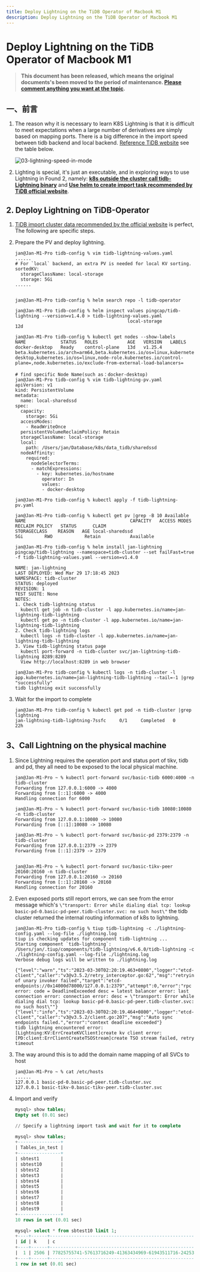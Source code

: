 ```yaml
---
title: Deploy Lightning on the TiDB Operator of Macbook M1
description: Deploy Lightning on the TiDB Operator of Macbook M1
---
```


# Deploy Lightning on the TiDB Operator of Macbook M1

> **This document has been released, which means the original documents's been moved to the period of maintenance. [Please comment anything you want at the topic](http://forum.dbnest.net/t/topic/34).**

## 一、前言

1. The reason why it is necessary to learn K8S Lightning is that it is difficult to meet expectations when a large number of derivatives are simply based on mapping ports. There is a big difference in the import speed between tidb backend and local backend. [Reference TiDB website](https://docs.pingcap.com/tidb/v4.0/tidb-lightning-backends) see the table below.

    ![03-lightning-speed-in-mode](../../../../../images/tidb/08TiDB-Cloud-K8S/8-1TiDB-Deployment/03-lightning-speed-in-mode.jpeg)

2. Lighting is special, it's just an executable, and in exploring ways to use Lightning in Found 2, namely: **[k8s outside the cluster call tidb-Lightning binary](#3call-lightning-on-the-physical-machine)** and **[Use helm to create import task recommended by TiDB official website](#2-deploy-lightning-on-tidb-operator)**.

## 2. Deploy Lightning on TiDB-Operator

1. [TiDB import cluster data recommended by the official website](https://docs.pingcap.com/zh/tidb-in-kubernetes/stable/restore-data-using-tidb-lightning) is perfect, The following are specific steps.
2. Prepare the PV and deploy lightning.

    ```shell
    jan@Jan-M1-Pro tidb-config % vim tidb-lightning-values.yaml
    ......
    # For `local` backend, an extra PV is needed for local KV sorting.
    sortedKV:
      storageClassName: local-storage
      storage: 5Gi
    ......


    jan@Jan-M1-Pro tidb-config % helm search repo -l tidb-operator

    jan@Jan-M1-Pro tidb-config % helm inspect values pingcap/tidb-lightning --version=v1.4.0 > tidb-lightning-values.yaml
                                              local-storage            12d

    jan@Jan-M1-Pro tidb-config % kubectl get nodes --show-labels
    NAME             STATUS   ROLES           AGE   VERSION   LABELS
    docker-desktop   Ready    control-plane   13d   v1.25.4   beta.kubernetes.io/arch=arm64,beta.kubernetes.io/os=linux,kubernetes.io/arch=arm64,kubernetes.io/hostname=docker-desktop,kubernetes.io/os=linux,node-role.kubernetes.io/control-plane=,node.kubernetes.io/exclude-from-external-load-balancers=

    # find specific Node Name(such as：docker-desktop)
    jan@Jan-M1-Pro tidb-config % vim tidb-lightning-pv.yaml
    apiVersion: v1
    kind: PersistentVolume
    metadata:
      name: local-sharedssd
    spec:
      capacity:
        storage: 5Gi
      accessModes:
        - ReadWriteOnce
      persistentVolumeReclaimPolicy: Retain
      storageClassName: local-storage
      local:
        path: /Users/jan/Database/k8s/data_tidb/sharedssd
      nodeAffinity:
        required:
          nodeSelectorTerms:
          - matchExpressions:
            - key: kubernetes.io/hostname
              operator: In
              values:
              - docker-desktop

    jan@Jan-M1-Pro tidb-config % kubectl apply -f tidb-lightning-pv.yaml

    jan@Jan-M1-Pro tidb-config % kubectl get pv |grep -B 10 Available
    NAME                                       CAPACITY   ACCESS MODES   RECLAIM POLICY   STATUS      CLAIM                                       STORAGECLASS    REASON   AGE local-sharedssd                            5Gi        RWO            Retain           Available    

    jan@Jan-M1-Pro tidb-config % helm install jan-lightning pingcap/tidb-lightning --namespace=tidb-cluster --set failFast=true -f tidb-lightning-values.yaml --version=v1.4.0

    NAME: jan-lightning
    LAST DEPLOYED: Wed Mar 29 17:18:45 2023
    NAMESPACE: tidb-cluster
    STATUS: deployed
    REVISION: 1
    TEST SUITE: None
    NOTES:
    1. Check tidb-lightning status
      kubectl get job -n tidb-cluster -l app.kubernetes.io/name=jan-lightning-tidb-lightning
      kubectl get po -n tidb-cluster -l app.kubernetes.io/name=jan-lightning-tidb-lightning
    2. Check tidb-lightning logs
      kubectl logs -n tidb-cluster -l app.kubernetes.io/name=jan-lightning-tidb-lightning
    3. View tidb-lightning status page
      kubectl port-forward -n tidb-cluster svc/jan-lightning-tidb-lightning 8289:8289
      View http://localhost:8289 in web browser

    jan@Jan-M1-Pro tidb-config % kubectl logs -n tidb-cluster -l app.kubernetes.io/name=jan-lightning-tidb-lightning --tail=-1 |grep "successfully"
    tidb lightning exit successfully
    ```

3. Wait for the import to complete

    ```shell
    jan@Jan-M1-Pro tidb-config % kubectl get pod -n tidb-cluster |grep lightning
    jan-lightning-tidb-lightning-7ssfc     0/1     Completed   0          22h
    ```

## 3、Call Lightning on the physical machine

1. Since Lightning requires the operation port and status port of tikv, tidb and pd, they all need to be exposed to the local physical machine.

    ```shell
    jan@Jan-M1-Pro ~ % kubectl port-forward svc/basic-tidb 6000:4000 -n tidb-cluster
    Forwarding from 127.0.0.1:6000 -> 4000
    Forwarding from [::1]:6000 -> 4000
    Handling connection for 6000
    
    jan@Jan-M1-Pro ~ % kubectl port-forward svc/basic-tidb 10080:10080 -n tidb-cluster
    Forwarding from 127.0.0.1:10080 -> 10080
    Forwarding from [::1]:10080 -> 10080
    
    jan@Jan-M1-Pro ~ % kubectl port-forward svc/basic-pd 2379:2379 -n tidb-cluster
    Forwarding from 127.0.0.1:2379 -> 2379
    Forwarding from [::1]:2379 -> 2379
    
    
    jan@Jan-M1-Pro ~ % kubectl port-forward svc/basic-tikv-peer 20160:20160 -n tidb-cluster
    Forwarding from 127.0.0.1:20160 -> 20160
    Forwarding from [::1]:20160 -> 20160
    Handling connection for 20160
    ```

2. Even exposed ports still report errors, we can see from the error message which's ```\"transport: Error while dialing dial tcp: lookup basic-pd-0.basic-pd-peer.tidb-cluster.svc: no such host\"``` the tidb cluster returned the internal routing information of k8s to lightning.

      ```shell
      jan@Jan-M1-Pro tidb-config % tiup tidb-lightning -c ./lightning-config.yaml --log-file ./lightning.log
      tiup is checking updates for component tidb-lightning ...
      Starting component `tidb-lightning`: /Users/jan/.tiup/components/tidb-lightning/v6.6.0/tidb-lightning -c ./lightning-config.yaml --log-file ./lightning.log
      Verbose debug logs will be written to ./lightning.log
      
      {"level":"warn","ts":"2023-03-30T02:20:19.463+0800","logger":"etcd-client","caller":"v3@v3.5.2/retry_interceptor.go:62","msg":"retrying of unary invoker failed","target":"etcd-endpoints://0x14000d78000/127.0.0.1:2379","attempt":0,"error":"rpc error: code = DeadlineExceeded desc = latest balancer error: last connection error: connection error: desc = \"transport: Error while dialing dial tcp: lookup basic-pd-0.basic-pd-peer.tidb-cluster.svc: no such host\""}
      {"level":"info","ts":"2023-03-30T02:20:19.464+0800","logger":"etcd-client","caller":"v3@v3.5.2/client.go:207","msg":"Auto sync endpoints failed.","error":"context deadline exceeded"}
      tidb lightning encountered error: [Lightning:KV:ErrCreateKVClient]create kv client error: [PD:client:ErrClientCreateTSOStream]create TSO stream failed, retry timeout
      ```

3. The way around this is to add the domain name mapping of all SVCs to host

    ```shell
    jan@Jan-M1-Pro ~ % cat /etc/hosts
    ......
    127.0.0.1 basic-pd-0.basic-pd-peer.tidb-cluster.svc
    127.0.0.1 basic-tikv-0.basic-tikv-peer.tidb-cluster.svc
    ```

4. Import and verify

      ```sql
      mysql> show tables;
      Empty set (0.01 sec)
      
      // Specify a lightning import task and wait for it to complete
      
      mysql> show tables;
      +----------------+
      | Tables_in_test |
      +----------------+
      | sbtest1        |
      | sbtest10       |
      | sbtest2        |
      | sbtest3        |
      | sbtest4        |
      | sbtest5        |
      | sbtest6        |
      | sbtest7        |
      | sbtest8        |
      | sbtest9        |
      +----------------+
      10 rows in set (0.01 sec)
      
      mysql> select * from sbtest10 limit 1;
      +----+------+-------------------------------------------------------------------------------------------------------------------------+-------------------------------------------------------------+
      | id | k    | c                                                                                                                       | pad                                                         |
      +----+------+-------------------------------------------------------------------------------------------------------------------------+-------------------------------------------------------------+
      |  1 | 2506 | 77825755741-57613716249-41363434969-61943511716-24253397196-16456423243-71719660127-90287149046-57007239064-51092775305 | 22380089381-03483981033-98305230683-44627144526-67135627326 |
      +----+------+-------------------------------------------------------------------------------------------------------------------------+-------------------------------------------------------------+
      1 row in set (0.01 sec)
      ```
